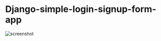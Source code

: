 # Django-simple-login-signup-form-app
![screenshot](https://user-images.githubusercontent.com/34393059/37563220-e3f5661e-2aa1-11e8-8e16-07f91bb8b6b8.png)

